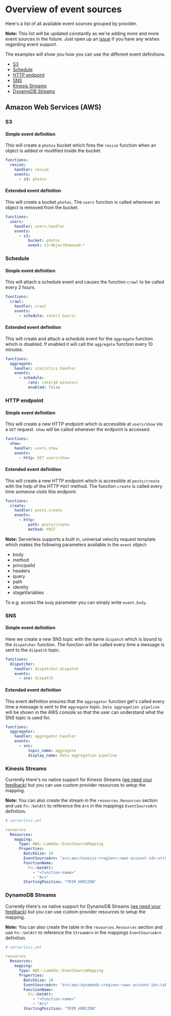 # Overview of event sources

Here's a list of all available event sources grouped by provider.

**Note:** This list will be updated constantly as we're adding more and more event sources in the future.
Just open up an [issue](https://github.com/serverless/serverless/issues) if you have any wishes regarding event support.

The examples will show you how you can use the different event definitions.

- [S3](#s3)
- [Schedule](#schedule)
- [HTTP endpoint](#http-endpoint)
- [SNS](#sns)
- [Kinesis Streams](#kinesis-streams)
- [DynamoDB Streams](#dynamodb-streams)

## Amazon Web Services (AWS)

### S3

#### Simple event definition

This will create a `photos` bucket which fires the `resize` function when an object is added or modified inside the bucket.

```yml
functions:
  resize:
    handler: resize
    events:
      - s3: photos
```

#### Extended event definition

This will create a bucket `photos`. The `users` function is called whenever an object is removed from the bucket.

```yml
functions:
  users:
    handler: users.handler
    events:
      - s3:
          bucket: photos
          event: s3:ObjectRemoved:*
```

### Schedule

#### Simple event definition

This will attach a schedule event and causes the function `crawl` to be called every 2 hours.

```yml
functions:
  crawl:
    handler: crawl
    events:
      - schedule: rate(2 hours)
```

#### Extended event definition

This will create and attach a schedule event for the `aggregate` function which is disabled. If enabled it will call
the `aggregate` function every 10 minutes.

```yml
functions:
  aggregate:
    handler: statistics.handler
    events:
      - schedule:
          rate: rate(10 minutes)
          enabled: false
```

### HTTP endpoint

#### Simple event definition

This will create a new HTTP endpoint which is accessible at `users/show` via a `GET` request. `show` will be called
whenever the endpoint is accessed.

```yml
functions:
  show:
    handler: users.show
    events:
      - http: GET users/show
```

#### Extended event definition

This will create a new HTTP endpoint which is accessible at `posts/create` with the help of the HTTP `POST` method.
The function `create` is called every time someone visits this endpoint.

```yml
functions:
  create:
    handler: posts.create
    events:
      - http:
          path: posts/create
          method: POST
```

**Note:** Serverless supports a built in, universal velocity request template which makes the following parameters available
in the `event` object:

- body
- method
- principalId
- headers
- query
- path
- identity
- stageVariables

To e.g. access the `body` parameter you can simply write `event.body`.

### SNS

#### Simple event definition

Here we create a new SNS topic with the name `dispatch` which is bound to the `dispatcher` function. The function will be
called every time a message is sent to the `dispatch` topic.

```yml
functions:
  dispatcher:
    handler: dispatcher.dispatch
    events:
      - sns: dispatch
```

#### Extended event definition

This event definition ensures that the `aggregator` function get's called every time a message is sent to the
`aggregate` topic. `Data aggregation pipeline` will be shown in the AWS console so that the user can understand what the
SNS topic is used for.

```yml
functions:
  aggregator:
    handler: aggregator.handler
    events:
      - sns:
          topic_name: aggregate
          display_name: Data aggregation pipeline
```

### Kinesis Streams

Currently there's no native support for Kinesis Streams ([we need your feedback](https://github.com/serverless/serverless/issues/1608))
but you can use custom provider resources to setup the mapping.

**Note:** You can also create the stream in the `resources.Resources` section and use `Fn::GetAtt` to reference the `Arn`
in the mappings `EventSourceArn` definition.

```yml
# serverless.yml

resources
  Resources:
    mapping:
      Type: AWS::Lambda::EventSourceMapping
      Properties:
        BatchSize: 10
        EventSourceArn: "arn:aws:kinesis:<region>:<aws-account-id>:stream/<stream-name>"
        FunctionName:
          Fn::GetAtt:
            - "<function-name>"
            - "Arn"
        StartingPosition: "TRIM_HORIZON"
```

### DynamoDB Streams

Currently there's no native support for DynamoDB Streams ([we need your feedback](https://github.com/serverless/serverless/issues/1441))
but you can use custom provider resources to setup the mapping.

**Note:** You can also create the table in the `resources.Resources` section and use `Fn::GetAtt` to reference the `StreamArn`
in the mappings `EventSourceArn` definition.

```yml
# serverless.yml

resources
  Resources:
    mapping:
      Type: AWS::Lambda::EventSourceMapping
      Properties:
        BatchSize: 10
        EventSourceArn: "arn:aws:dynamodb:<region>:<aws-account-id>:table/<table-name>/stream/<stream-name>"
        FunctionName:
          Fn::GetAtt:
            - "<function-name>"
            - "Arn"
        StartingPosition: "TRIM_HORIZON"
```
